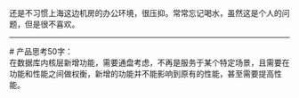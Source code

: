 还是不习惯上海这边机房的办公环境，很压抑。常常忘记喝水，虽然这是个人的问题，但是很不喜欢。

-------

\# 产品思考50字：   
在数据库内核层新增功能，需要通盘考虑，不再是服务于某个特定场景，且需要在功能和性能之间做权衡，新增的功能并不能影响到原有的性能，甚至需要提高性能。
 


